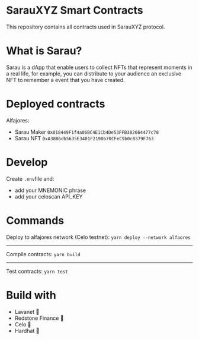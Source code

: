 # SarauXYZ Smart Contracts

This repository contains all contracts used in SarauXYZ protocol.

# What is Sarau?

Sarau is a dApp that enable users to collect NFTs that represent moments in a real life, for example, you can distribute to your audience an exclusive NFT to remember a event that you have created.

# Deployed contracts

Alfajores:

- Sarau Maker `0x018449F1f4a06BC4E1Cb4De53FFB382664477c78`
- Sarau NFT `0xA38B6db5635E3401F2190b70CFeC9b0c8379F763`

# Develop

Create `.env`file and:

- add your MNEMONIC phrase
- add your celoscan API_KEY

# Commands

Deploy to alfajores network (Celo testnet): `yarn deploy --network alfaores`

---

Compile contracts: `yarn build`

---

Test contracts: `yarn test`

# Build with

- Lavanet 🌋
- Redstone Finance 🔺
- Celo 💚
- Hardhat 👷
